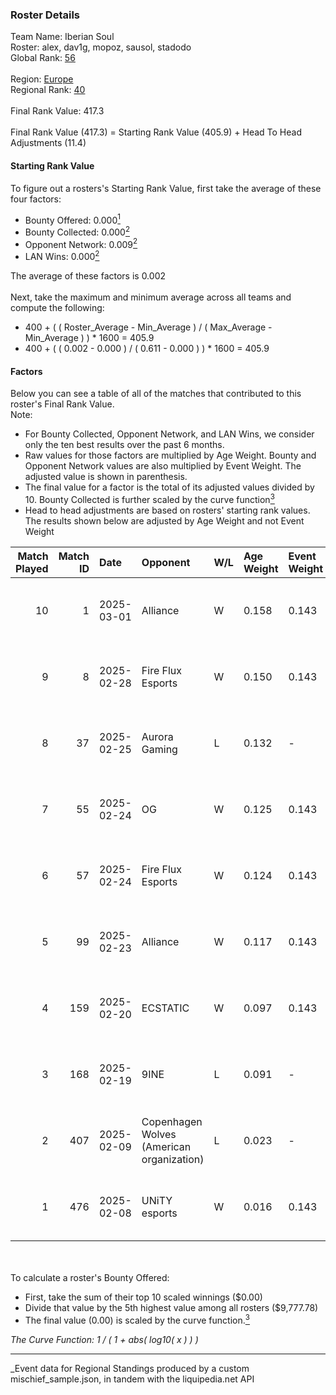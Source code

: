 ### Roster Details<br />
Team Name: Iberian Soul<br />
Roster: alex, dav1g, mopoz, sausol, stadodo<br />
Global Rank: [56](../../standings_global_2025_08_04.md)<br />
<br />
Region: [Europe]( ../../standings_europe_2025_08_04.md)<br />
Regional Rank: [40]( ../../standings_europe_2025_08_04.md)<br />
<br />
Final Rank Value:  417.3<br />
<br />
Final Rank Value (417.3) = Starting Rank Value (405.9) + Head To Head Adjustments (11.4)<br />

#### Starting Rank Value<br />
To figure out a rosters's Starting Rank Value, first take the average of these four factors:<br />
- Bounty Offered: 0.000[<sup>1</sup>](#table2)
- Bounty Collected: 0.000[<sup>2</sup>](#table1)
- Opponent Network: 0.009[<sup>2</sup>](#table1)
- LAN Wins: 0.000[<sup>2</sup>](#table1)

The average of these factors is 0.002<br />
<br />
Next, take the maximum and minimum average across all teams and compute the following:<br />
- 400 + ( ( Roster_Average - Min_Average ) / ( Max_Average - Min_Average ) ) * 1600 = 405.9
- 400 + ( ( 0.002 - 0.000 ) / ( 0.611 - 0.000 ) ) * 1600 = 405.9


#### Factors<br />
Below you can see a table of all of the matches that contributed to this roster's Final Rank Value.<br />
Note:<br />

- For Bounty Collected, Opponent Network, and LAN Wins, we consider only the ten best results over the past 6 months.
- Raw values for those factors are multiplied by Age Weight. Bounty and Opponent Network values are also multiplied by Event Weight. The adjusted value is shown in parenthesis.
- The final value for a factor is the total of its adjusted values divided by 10. Bounty Collected is further scaled by the curve function[<sup>3</sup>](#curveFunction)
- Head to head adjustments are based on rosters' starting rank values. The results shown below are adjusted by Age Weight and not Event Weight
<span id="table1"></span><br />


| Match Played | Match ID | Date       | Opponent                                  | W/L | Age Weight | Event Weight | Bounty Collected | Opponent Network | LAN Wins  | H2H Adj. | Roster                              |
| -: | -: | :- | :- | :- | :- | :- | :- | :- | :- | -: | :- |
|           10 |        1 | 2025-03-01 | Alliance                                  | W   | 0.158      | 0.143        | 0.000 (0.000)    | 0.773 (0.017)    | 0 (0.000) |     2.42 | alex, dav1g, mopoz, sausol, stadodo |
|            9 |        8 | 2025-02-28 | Fire Flux Esports                         | W   | 0.150      | 0.143        | 0.000 (0.000)    | 0.763 (0.016)    | 0 (0.000) |     3.07 | alex, dav1g, mopoz, sausol, stadodo |
|            8 |       37 | 2025-02-25 | Aurora Gaming                             | L   | 0.132      | -            | -                | -                | -         |    -2.13 | alex, dav1g, mopoz, sausol, stadodo |
|            7 |       55 | 2025-02-24 | OG                                        | W   | 0.125      | 0.143        | 0.000 (0.000)    | 1.000 (0.018)    | 0 (0.000) |     2.72 | alex, dav1g, mopoz, sausol, stadodo |
|            6 |       57 | 2025-02-24 | Fire Flux Esports                         | W   | 0.124      | 0.143        | 0.000 (0.000)    | 0.763 (0.014)    | 0 (0.000) |     2.57 | alex, dav1g, mopoz, sausol, stadodo |
|            5 |       99 | 2025-02-23 | Alliance                                  | W   | 0.117      | 0.143        | 0.000 (0.000)    | 0.773 (0.013)    | 0 (0.000) |     1.82 | alex, dav1g, mopoz, sausol, stadodo |
|            4 |      159 | 2025-02-20 | ECSTATIC                                  | W   | 0.097      | 0.143        | 0.000 (0.000)    | 0.837 (0.012)    | 0 (0.000) |     2.03 | alex, dav1g, mopoz, sausol, stadodo |
|            3 |      168 | 2025-02-19 | 9INE                                      | L   | 0.091      | -            | -                | -                | -         |    -1.03 | alex, dav1g, mopoz, sausol, stadodo |
|            2 |      407 | 2025-02-09 | Copenhagen Wolves (American organization) | L   | 0.023      | -            | -                | -                | -         |    -0.27 | alex, dav1g, mopoz, sausol, stadodo |
|            1 |      476 | 2025-02-08 | UNiTY esports                             | W   | 0.016      | 0.143        | 0.000 (0.000)    | 0.000 (0.000)    | 0 (0.000) |     0.24 | alex, dav1g, mopoz, sausol, stadodo |

<br />
<span id="table2"></span><br />
To calculate a roster's Bounty Offered:<br />

- First, take the sum of their top 10 scaled winnings ($0.00)
- Divide that value by the 5th highest value among all rosters ($9,777.78)
- The final value (0.00) is scaled by the curve function.[<sup>3</sup>](#curveFunction)

<span id="curveFunction"></span>_The Curve Function: 1 / ( 1 + abs( log10( x ) ) )_<br />

---
_Event data for Regional Standings produced by a custom mischief_sample.json, in tandem with the liquipedia.net API<br />
